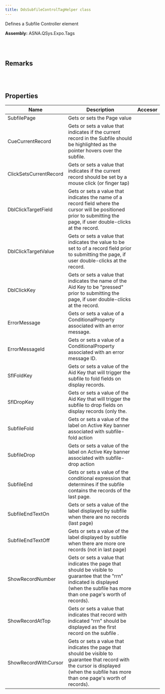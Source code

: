 ```yaml
---
title: DdsSubfileControlTagHelper class
---
```


Defines a Subfile Controller element

**Assembly:** ASNA.QSys.Expo.Tags

<br>
<br>

## Remarks

<br>
<br>

## Properties

| Name | Description | Accesor
| --- | --- | ---
| SubfilePage | Gets or sets the Page value | 
| CueCurrentRecord | Gets or sets a value that indicates if the current record in the Subfile should be highlighted as the pointer hovers over the subfile. | 
| ClickSetsCurrentRecord | Gets or sets a value that indicates if the current record should be set by a mouse click (or finger tap) | 
| DblClickTargetField | Gets or sets a value that indicates the name of a record field where the cursor will be positioned prior to submitting the page, if user double-clicks at the record. | 
| DblClickTargetValue | Gets or sets a value that indicates the value to be set to of a record field prior to submitting the page, if user double-clicks at the record. | 
| DblClickKey | Gets or sets a value that indicates the name of the Aid Key to be "pressed" prior to submitting the page, if user double-clicks at the record. | 
| ErrorMessage | Gets or sets a value of a ConditionalProperty associated with an error message. | 
| ErrorMessageId | Gets or sets a value of a ConditionalProperty associated with an error message ID. | 
| SflFoldKey | Gets or sets a value of the Aid Key that will trigger the subfile to fold fields on display records. | 
| SflDropKey | Gets or sets a value of the Aid Key that will trigger the subfile to drop fields on display records (only the. | 
| SubfileFold | Gets or sets a value of the label on Active Key banner associated with subfile-fold action | 
| SubfileDrop | Gets or sets a value of the label on Active Key banner associated with subfile-drop action | 
| SubfileEnd | Gets or sets a value of the conditional expression that determines if the subfile contains the records of the last page. | 
| SubfileEndTextOn | Gets or sets a value of the label displayed by subfile when there are no records (last page) | 
| SubfileEndTextOff | Gets or sets a value of the label displayed by subfile when there are more ore records (not in last page) | 
| ShowRecordNumber | Gets or sets a value that indicates the page that should be visible to guarantee that the "rrn" indicated is displayed (when the subfile has more than one page's worth of records). | 
| ShowRecordAtTop | Gets or sets a value that indicates that record with indicated "rrn" should be displayed as the first record on the subfile . | 
| ShowRecordWithCursor | Gets or sets a value that indicates the page that should be visible to guarantee that record with the cursor is displayed (when the subfile has more than one page's worth of records). | 

<br>
<br>

